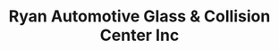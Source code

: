 ---
title: "Ryan Automotive Glass & Collision Center Inc"
url: /houston/ryan-automotive-glass-and-collision-center-inc/
shop: car repair
---